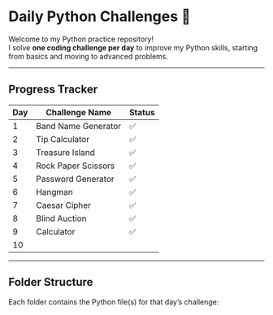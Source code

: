 # Daily Python Challenges 🐍

Welcome to my Python practice repository!  
I solve **one coding challenge per day** to improve my Python skills, starting from basics and moving to advanced problems.

---

## Progress Tracker

| Day | Challenge Name                | Status |
|-----|-------------------------------|--------|
| 1   | Band Name Generator           | ✅     |
| 2   | Tip Calculator                | ✅     |
| 3   | Treasure Island               | ✅     |
| 4   | Rock Paper Scissors           | ✅     |
| 5   | Password Generator            | ✅     |
| 6   | Hangman                       | ✅     |
| 7   | Caesar Cipher                 | ✅     |
| 8   | Blind Auction                 | ✅     |
| 9   | Calculator                    | ✅     |
| 10  |        |      |



---

## Folder Structure
Each folder contains the Python file(s) for that day’s challenge:

